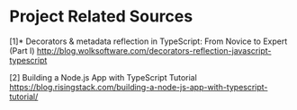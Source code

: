 # Project Related Sources
[1]* Decorators & metadata reflection in TypeScript: From Novice to Expert (Part I)
http://blog.wolksoftware.com/decorators-reflection-javascript-typescript <br/>

[2] Building a Node.js App with TypeScript Tutorial
https://blog.risingstack.com/building-a-node-js-app-with-typescript-tutorial/ <br/>